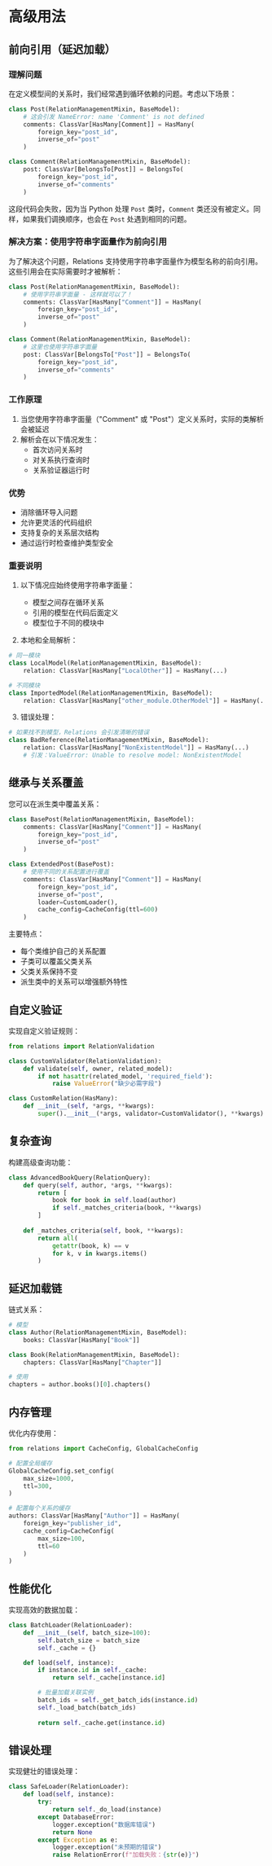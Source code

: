 # 高级用法

## 前向引用（延迟加载）

### 理解问题

在定义模型间的关系时，我们经常遇到循环依赖的问题。考虑以下场景：

```python
class Post(RelationManagementMixin, BaseModel):
    # 这会引发 NameError: name 'Comment' is not defined
    comments: ClassVar[HasMany[Comment]] = HasMany(
        foreign_key="post_id",
        inverse_of="post"
    )

class Comment(RelationManagementMixin, BaseModel):
    post: ClassVar[BelongsTo[Post]] = BelongsTo(
        foreign_key="post_id",
        inverse_of="comments"
    )
```

这段代码会失败，因为当 Python 处理 `Post` 类时，`Comment` 类还没有被定义。同样，如果我们调换顺序，也会在 `Post` 处遇到相同的问题。

### 解决方案：使用字符串字面量作为前向引用

为了解决这个问题，Relations 支持使用字符串字面量作为模型名称的前向引用。这些引用会在实际需要时才被解析：

```python
class Post(RelationManagementMixin, BaseModel):
    # 使用字符串字面量 - 这样就可以了！
    comments: ClassVar[HasMany["Comment"]] = HasMany(
        foreign_key="post_id",
        inverse_of="post"
    )

class Comment(RelationManagementMixin, BaseModel):
    # 这里也使用字符串字面量
    post: ClassVar[BelongsTo["Post"]] = BelongsTo(
        foreign_key="post_id",
        inverse_of="comments"
    )
```

### 工作原理

1. 当您使用字符串字面量（"Comment" 或 "Post"）定义关系时，实际的类解析会被延迟
2. 解析会在以下情况发生：
   - 首次访问关系时
   - 对关系执行查询时
   - 关系验证器运行时

### 优势

- 消除循环导入问题
- 允许更灵活的代码组织
- 支持复杂的关系层次结构
- 通过运行时检查维护类型安全

### 重要说明

1. 以下情况应始终使用字符串字面量：
   - 模型之间存在循环关系
   - 引用的模型在代码后面定义
   - 模型位于不同的模块中

2. 本地和全局解析：
```python
# 同一模块
class LocalModel(RelationManagementMixin, BaseModel):
    relation: ClassVar[HasMany["LocalOther"]] = HasMany(...)

# 不同模块
class ImportedModel(RelationManagementMixin, BaseModel):
    relation: ClassVar[HasMany["other_module.OtherModel"]] = HasMany(...)
```

3. 错误处理：
```python
# 如果找不到模型，Relations 会引发清晰的错误
class BadReference(RelationManagementMixin, BaseModel):
    relation: ClassVar[HasMany["NonExistentModel"]] = HasMany(...)
    # 引发：ValueError: Unable to resolve model: NonExistentModel
```

## 继承与关系覆盖

您可以在派生类中覆盖关系：

```python
class BasePost(RelationManagementMixin, BaseModel):
    comments: ClassVar[HasMany["Comment"]] = HasMany(
        foreign_key="post_id",
        inverse_of="post"
    )

class ExtendedPost(BasePost):
    # 使用不同的关系配置进行覆盖
    comments: ClassVar[HasMany["Comment"]] = HasMany(
        foreign_key="post_id",
        inverse_of="post",
        loader=CustomLoader(),
        cache_config=CacheConfig(ttl=600)
    )
```

主要特点：
- 每个类维护自己的关系配置
- 子类可以覆盖父类关系
- 父类关系保持不变
- 派生类中的关系可以增强额外特性

## 自定义验证

实现自定义验证规则：

```python
from relations import RelationValidation

class CustomValidator(RelationValidation):
    def validate(self, owner, related_model):
        if not hasattr(related_model, 'required_field'):
            raise ValueError("缺少必需字段")

class CustomRelation(HasMany):
    def __init__(self, *args, **kwargs):
        super().__init__(*args, validator=CustomValidator(), **kwargs)
```

## 复杂查询

构建高级查询功能：

```python
class AdvancedBookQuery(RelationQuery):
    def query(self, author, *args, **kwargs):
        return [
            book for book in self.load(author)
            if self._matches_criteria(book, **kwargs)
        ]
        
    def _matches_criteria(self, book, **kwargs):
        return all(
            getattr(book, k) == v 
            for k, v in kwargs.items()
        )
```

## 延迟加载链

链式关系：

```python
# 模型
class Author(RelationManagementMixin, BaseModel):
    books: ClassVar[HasMany["Book"]]

class Book(RelationManagementMixin, BaseModel):
    chapters: ClassVar[HasMany["Chapter"]]

# 使用
chapters = author.books()[0].chapters()
```

## 内存管理

优化内存使用：

```python
from relations import CacheConfig, GlobalCacheConfig

# 配置全局缓存
GlobalCacheConfig.set_config(
    max_size=1000,
    ttl=300,
)

# 配置每个关系的缓存
authors: ClassVar[HasMany["Author"]] = HasMany(
    foreign_key="publisher_id",
    cache_config=CacheConfig(
        max_size=100,
        ttl=60
    )
)
```

## 性能优化

实现高效的数据加载：

```python
class BatchLoader(RelationLoader):
    def __init__(self, batch_size=100):
        self.batch_size = batch_size
        self._cache = {}

    def load(self, instance):
        if instance.id in self._cache:
            return self._cache[instance.id]

        # 批量加载关联实例
        batch_ids = self._get_batch_ids(instance.id)
        self._load_batch(batch_ids)
        
        return self._cache.get(instance.id)
```

## 错误处理

实现健壮的错误处理：

```python
class SafeLoader(RelationLoader):
    def load(self, instance):
        try:
            return self._do_load(instance)
        except DatabaseError:
            logger.exception("数据库错误")
            return None
        except Exception as e:
            logger.exception("未预期的错误")
            raise RelationError(f"加载失败：{str(e)}")
```